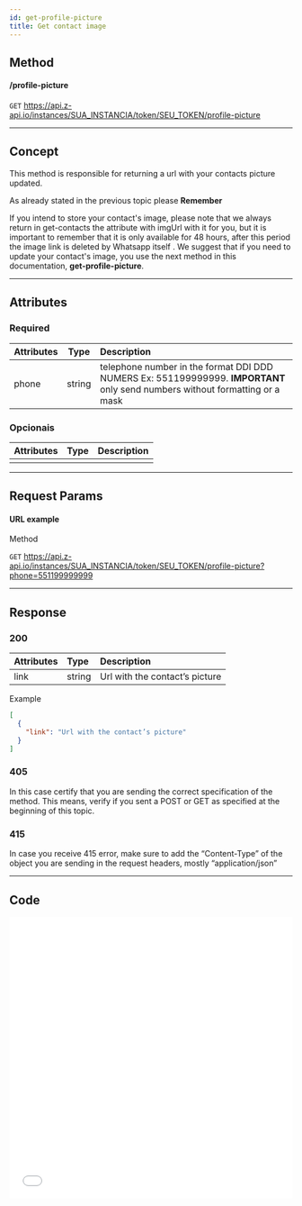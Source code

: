 ```yaml
---
id: get-profile-picture
title: Get contact image 
---
```


## Method 

#### /profile-picture

`GET` https://api.z-api.io/instances/SUA_INSTANCIA/token/SEU_TOKEN/profile-picture

---

## Concept

This method is responsible for returning a url with your contacts picture updated.

As already stated in the previous topic please **Remember**    

If you intend to store your contact's image, please note that we always return in get-contacts the attribute with imgUrl with it for you, but it is important to remember that it is only available for 48 hours, after this period the image link is deleted by Whatsapp itself . We suggest that if you need to update your contact's image, you use the next method in this documentation, **get-profile-picture**.


---

## Attributes

### Required 

| Attributes | Type | Description |
| :-- | :-: | :-- |
| phone | string | telephone number in the format DDI DDD NUMERS Ex: 551199999999. **IMPORTANT**  only send numbers without formatting or a mask  |

### Opcionais

| Attributes | Type | Description |
| :-------- | :--: | :-------- |
|           |      |           |

---

## Request Params

#### URL example

Method

`GET` https://api.z-api.io/instances/SUA_INSTANCIA/token/SEU_TOKEN/profile-picture?phone=551199999999

---

## Response

### 200

| Attributes | Type   | Description                 |
| :-------- | :----- | :------------------------ |
| link      | string | Url with the contact’s picture|

Example 

```json
[
  {
    "link": "Url with the contact’s picture"
  }
]
```

### 405

In this case certify that you are sending the correct specification of the method. This means, verify if you sent a POST or GET as specified at the beginning of this topic.

### 415

In case you receive 415 error, make sure to add the “Content-Type” of the object you are sending in the request headers, mostly “application/json”

---

## Code

<iframe src="//api.apiembed.com/?source=https://raw.githubusercontent.com/Z-API/z-api-docs/main/json-examples/get-profile-picture.json&targets=all" frameborder="0" scrolling="no" width="100%" height="500px" seamless></iframe>
